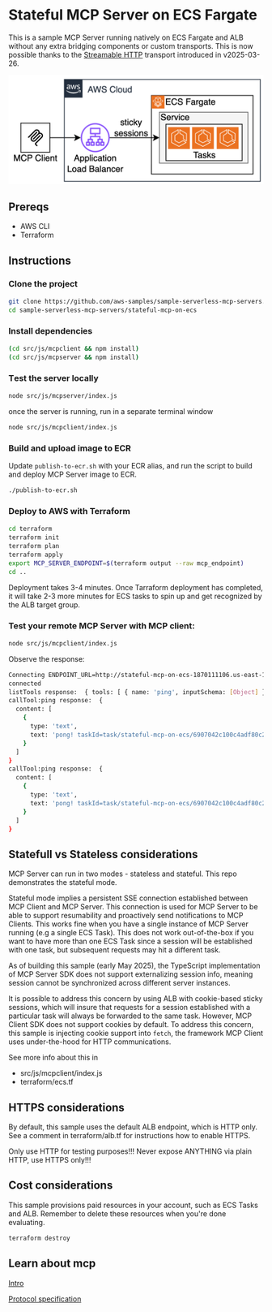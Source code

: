# Stateful MCP Server on ECS Fargate

This is a sample MCP Server running natively on ECS Fargate and ALB without any extra bridging components or custom transports. This is now possible thanks to the [Streamable HTTP](https://modelcontextprotocol.io/specification/2025-03-26/basic/transports#streamable-http) transport introduced in v2025-03-26. 

![](architecture.png)

## Prereqs

* AWS CLI
* Terraform 

## Instructions

### Clone the project

```bash
git clone https://github.com/aws-samples/sample-serverless-mcp-servers.git
cd sample-serverless-mcp-servers/stateful-mcp-on-ecs
```

### Install dependencies

```bash
(cd src/js/mcpclient && npm install)
(cd src/js/mcpserver && npm install)
```

### Тest the server locally

```bash
node src/js/mcpserver/index.js
```

once the server is running, run in a separate terminal window

```bash
node src/js/mcpclient/index.js
```

### Build and upload image to ECR

Update `publish-to-ecr.sh` with your ECR alias, and run the script to build and deploy MCP Server image to ECR. 

```bash
./publish-to-ecr.sh
```

### Deploy to AWS with Terraform

```bash
cd terraform
terraform init
terraform plan
terraform apply
export MCP_SERVER_ENDPOINT=$(terraform output --raw mcp_endpoint) 
cd ..
```

Deployment takes 3-4 minutes. Once Tarraform deployment has completed, it will take 2-3 more minutes for ECS tasks to spin up and get recognized by the ALB target group.

### Test your remote MCP Server with MCP client:
```bash
node src/js/mcpclient/index.js
```

Observe the response:
```bash
Connecting ENDPOINT_URL=http://stateful-mcp-on-ecs-1870111106.us-east-1.elb.amazonaws.com/mcp
connected
listTools response:  { tools: [ { name: 'ping', inputSchema: [Object] } ] }
callTool:ping response:  {
  content: [
    {
      type: 'text',
      text: 'pong! taskId=task/stateful-mcp-on-ecs/6907042c100c4adf80c2d0957c38706f v=0.0.10 d=101'
    }
  ]
}
callTool:ping response:  {
  content: [
    {
      type: 'text',
      text: 'pong! taskId=task/stateful-mcp-on-ecs/6907042c100c4adf80c2d0957c38706f v=0.0.10 d=50'
    }
  ]
}
```

## Statefull vs Stateless considerations
MCP Server can run in two modes - stateless and stateful. This repo demonstrates the stateful mode.

Stateful mode implies a persistent SSE connection established between MCP Client and MCP Server. This connection is used for MCP Server to be able to support resumability and proactively send notifications to MCP Clients. This works fine when you have a single instance of MCP Server running (e.g a single ECS Task). This does not work out-of-the-box if you want to have more than one ECS Task since a session will be established with one task, but subsequent requests may hit a different task. 

As of building this sample (early May 2025), the TypeScript implementation of MCP Server SDK does not support externalizing session info, meaning session cannot be synchronized across different server instances. 

It is possible to address this concern by using ALB with cookie-based sticky sessions, which will insure that requests for a session established with a particular task will always be forwarded to the same task. However, MCP Client SDK does not support cookies by default. To address this concern, this sample is injecting cookie support into `fetch`, the framework MCP Client uses under-the-hood for HTTP communications. 

See more info about this in 
* src/js/mcpclient/index.js
* terraform/ecs.tf

## HTTPS considerations

By default, this sample uses the default ALB endpoint, which is HTTP only. See a comment in terraform/alb.tf for instructions how to enable HTTPS. 

Only use HTTP for testing purposes!!! Never expose ANYTHING via plain HTTP, use HTTPS only!!!

## Cost considerations

This sample provisions paid resources in your account, such as ECS Tasks and ALB. Remember to delete these resources when you're done evaluating.

```bash
terraform destroy
```

## Learn about mcp
[Intro](https://modelcontextprotocol.io/introduction)

[Protocol specification](https://modelcontextprotocol.io/specification/2025-03-26)
